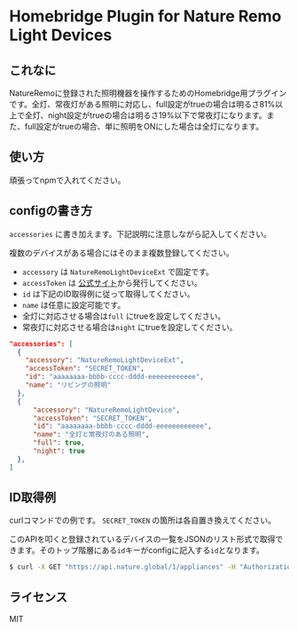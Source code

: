 # Homebridge Plugin for Nature Remo Light Devices
## これなに
NatureRemoに登録された照明機器を操作するためのHomebridge用プラグインです。全灯、常夜灯がある照明に対応し、full設定がtrueの場合は明るさ81%以上で全灯、night設定がtrueの場合は明るさ19%以下で常夜灯になります。また、full設定がtrueの場合、単に照明をONにした場合は全灯になります。

## 使い方
頑張ってnpmで入れてください。

## configの書き方
`accessories` に書き加えます。下記説明に注意しながら記入してください。

複数のデバイスがある場合にはそのまま複数登録してください。

- `accessory` は `NatureRemoLightDeviceExt` で固定です。
- `accessToken` は [公式サイト](https://home.nature.global/)から発行してください。
- `id` は下記のID取得例に従って取得してください。
- `name` は任意に設定可能です。
- 全灯に対応させる場合は`full` にtrueを設定してください。
- 常夜灯に対応させる場合は`night` にtrueを設定してください。


```json
"accessories": [
  {
    "accessory": "NatureRemoLightDeviceExt",
    "accessToken": "SECRET_TOKEN",
    "id": "aaaaaaaa-bbbb-cccc-dddd-eeeeeeeeeeee",
    "name": "リビングの照明"
  },
  {
      "accessory": "NatureRemoLightDevice",
      "accessToken": "SECRET_TOKEN",
      "id": "aaaaaaaa-bbbb-cccc-dddd-eeeeeeeeeeee",
      "name": "全灯と常夜灯のある照明",
      "full": true,
      "night": true
  },
]
```

## ID取得例
curlコマンドでの例です。 `SECRET_TOKEN` の箇所は各自置き換えてください。

このAPIを叩くと登録されているデバイスの一覧をJSONのリスト形式で取得できます。そのトップ階層にある`id`キーがconfigに記入する`id`となります。

```bash
$ curl -X GET "https://api.nature.global/1/appliances" -H "Authorization: Bearer SECRET_TOKEN"
```

## ライセンス
MIT